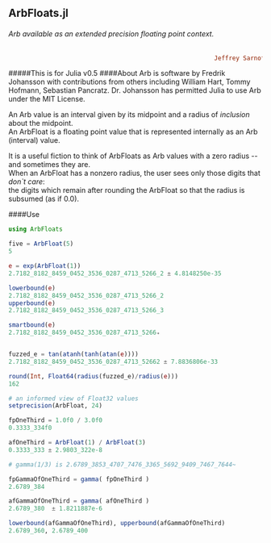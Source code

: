 ## ArbFloats.jl
###### Arb available as an extended precision floating point context.

```ruby
                                                         Jeffrey Sarnoff © 2016˗May˗26 in New York City
```
#####This is for Julia v0.5
####About
Arb is software by Fredrik Johansson with contributions from others including William Hart, Tommy Hofmann, Sebastian Pancratz.  Dr. Johansson has permitted Julia to use Arb under the MIT License.  
  
An Arb value is an interval given by its midpoint and a radius of _inclusion_ about the midpoint.  
An ArbFloat is a floating point value that is represented internally as an Arb (interval) value.  

It is a useful fiction to think of ArbFloats as Arb values with a zero radius -- and sometimes they are.  
When an ArbFloat has a nonzero radius, the user sees only those digits that _don`t care_:  
the digits which remain after rounding the ArbFloat so that the radius is subsumed (as if 0.0).



####Use
```julia
using ArbFloats

five = ArbFloat(5)
5

e = exp(ArbFloat(1))
2.7182_8182_8459_0452_3536_0287_4713_5266_2 ± 4.8148250e-35

lowerbound(e)
2.7182_8182_8459_0452_3536_0287_4713_5266_2
upperbound(e)
2.7182_8182_8459_0452_3536_0287_4713_5266_3

smartbound(e)
2.7182_8182_8459_0452_3536_0287_4713_5266₊


fuzzed_e = tan(atanh(tanh(atan(e))))
2.7182_8182_8459_0452_3536_0287_4713_52662 ± 7.8836806e-33

round(Int, Float64(radius(fuzzed_e)/radius(e)))
162

# an informed view of Float32 values
setprecision(ArbFloat, 24)

fpOneThird = 1.0f0 / 3.0f0
0.3333_334f0

afOneThird = ArbFloat(1) / ArbFloat(3)
0.3333_333 ± 2.9803_322e-8

# gamma(1/3) is 2.6789_3853_4707_7476_3365_5692_9409_7467_7644~

fpGammaOfOneThird = gamma( fpOneThird )
2.6789_384

afGammaOfOneThird = gamma( afOneThird )
2.6789_380  ± 1.8211887e-6

lowerbound(afGammaOfOneThird), upperbound(afGammaOfOneThird)
2.6789_360, 2.6789_400




```
